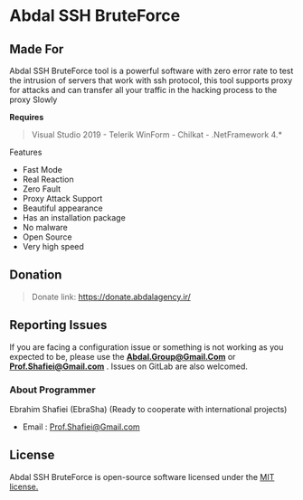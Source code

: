 # Abdal SSH BruteForce


## Made For 

Abdal SSH BruteForce tool is a powerful software with zero error rate to test the intrusion of servers that work with ssh protocol, this tool supports proxy for attacks and can transfer all your traffic in the hacking process to the proxy Slowly


**Requires**
> Visual Studio 2019 - Telerik WinForm - Chilkat - .NetFramework 4.*
>


Features

- Fast Mode
- Real Reaction
- Zero Fault
- Proxy Attack Support
- Beautiful appearance
- Has an installation package
- No malware
- Open Source
- Very high speed

## Donation 
> Donate link: https://donate.abdalagency.ir/ 


## Reporting Issues

If you are facing a configuration issue or something is not working as you expected to be, please use the **Abdal.Group@Gmail.Com** or **Prof.Shafiei@Gmail.com** . Issues on GitLab are also welcomed.




### About Programmer
Ebrahim Shafiei (EbraSha) (Ready to cooperate with international projects)
  - Email : Prof.Shafiei@Gmail.com


## License
Abdal SSH BruteForce is open-source software licensed under the [MIT license.](https://choosealicense.com/licenses/mit/)

